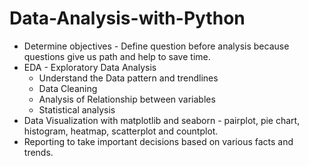# Data-Analysis-with-Python
- Determine objectives - Define question before analysis because questions give us path and help to save time. 
- EDA - Exploratory Data Analysis
   * Understand the Data pattern and trendlines
   * Data Cleaning
   * Analysis of Relationship between variables
   * Statistical analysis 
- Data Visualization with matplotlib and seaborn - pairplot, pie chart, histogram, heatmap, scatterplot and countplot.
- Reporting to take important decisions based on various facts and trends. 
